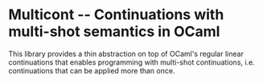 # Multicont -- Continuations with multi-shot semantics in OCaml

This library provides a thin abstraction on top of OCaml's regular
linear continuations that enables programming with multi-shot
continuations, i.e. continuations that can be applied more than once.
